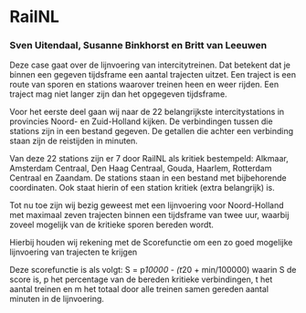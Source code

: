 # RailNL
### Sven Uitendaal, Susanne Binkhorst en Britt van Leeuwen

Deze case gaat over de lijnvoering van intercitytreinen.
Dat betekent dat je binnen een gegeven tijdsframe een aantal trajecten uitzet.
Een traject is een route van sporen en stations waarover treinen heen en weer rijden.
Een traject mag niet langer zijn dan het opgegeven tijdsframe.

Voor het eerste deel gaan wij naar de 22 belangrijkste intercitystations in provincies Noord- en Zuid-Holland kijken.
De verbindingen tussen die stations zijn in een bestand gegeven.
De getallen die achter een verbinding staan zijn de reistijden in minuten.

Van deze 22 stations zijn er 7 door RailNL als kritiek bestempeld: Alkmaar, Amsterdam Centraal, Den Haag Centraal, Gouda,
Haarlem, Rotterdam Centraal en Zaandam. 
De stations staan in een bestand met bijbehorende coordinaten. Ook staat hierin of een station kritiek (extra belangrijk) is.

Tot nu toe zijn wij bezig geweest met een lijnvoering voor Noord-Holland met maximaal zeven trajecten binnen een tijdsframe van twee uur,
waarbij zoveel mogelijk van de kritieke sporen bereden wordt.

Hierbij houden wij rekening met de Scorefunctie om een zo goed mogelijke lijnvoering van trajecten te krijgen

Deze scorefunctie is als volgt:
S = p*10000 - (t*20 + min/100000)
waarin S de score is, p het percentage van de bereden kritieke verbindingen, t het aantal treinen en
m het totaal door alle treinen samen gereden aantal minuten in de lijnvoering.



